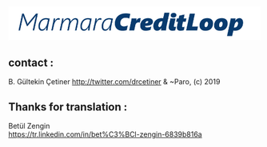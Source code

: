![GitHub Logo](https://raw.githubusercontent.com/MCLCoreTeam/Blockchain-Id-Storage/marmara-v1-1-opret-v2/marmara_coin_logo.png)

## contact :  
B. Gültekin Çetiner http://twitter.com/drcetiner & ~Paro, (c) 2019 

## Thanks for translation :  
Betül Zengin  
https://tr.linkedin.com/in/bet%C3%BCl-zengin-6839b816a
